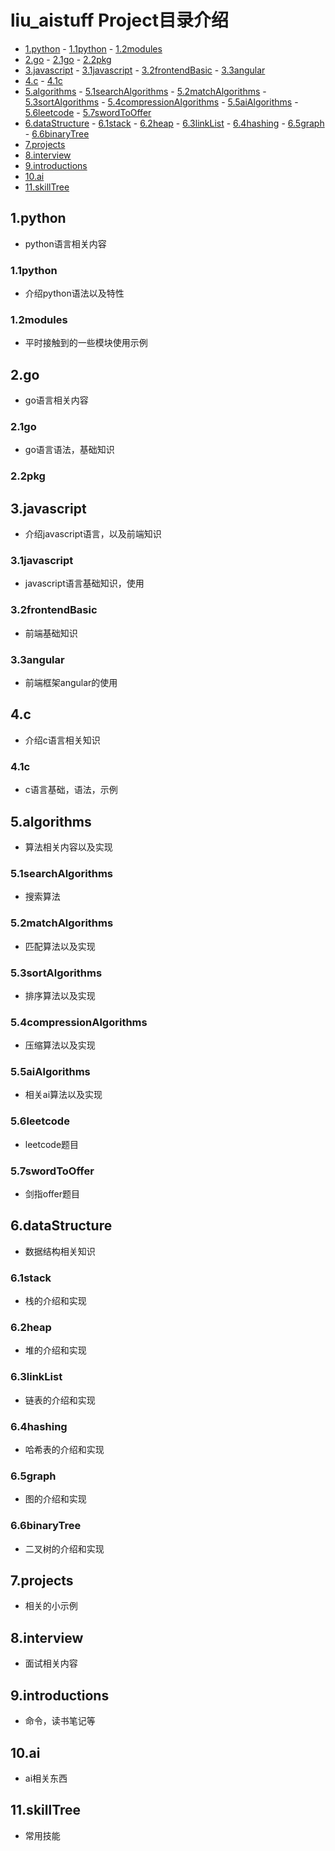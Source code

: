 # liu_aistuff Project目录介绍

<!-- vim-markdown-toc Marked -->

* [1.python](#1.python)
        - [1.1python](#1.1python)
        - [1.2modules](#1.2modules)
* [2.go](#2.go)
        - [2.1go](#2.1go)
        - [2.2pkg](#2.2pkg)
* [3.javascript](#3.javascript)
        - [3.1javascript](#3.1javascript)
        - [3.2frontendBasic](#3.2frontendbasic)
        - [3.3angular](#3.3angular)
* [4.c](#4.c)
        - [4.1c](#4.1c)
* [5.algorithms](#5.algorithms)
        - [5.1searchAlgorithms](#5.1searchalgorithms)
        - [5.2matchAlgorithms](#5.2matchalgorithms)
        - [5.3sortAlgorithms](#5.3sortalgorithms)
        - [5.4compressionAlgorithms](#5.4compressionalgorithms)
        - [5.5aiAlgorithms](#5.5aialgorithms)
        - [5.6leetcode](#5.6leetcode)
        - [5.7swordToOffer](#5.7swordtooffer)
* [6.dataStructure](#6.datastructure)
        - [6.1stack](#6.1stack)
        - [6.2heap](#6.2heap)
        - [6.3linkList](#6.3linklist)
        - [6.4hashing](#6.4hashing)
        - [6.5graph](#6.5graph)
        - [6.6binaryTree](#6.6binarytree)
* [7.projects](#7.projects)
* [8.interview](#8.interview)
* [9.introductions](#9.introductions)
* [10.ai](#10.ai)
* [11.skillTree](#11.skilltree)

<!-- vim-markdown-toc -->

## 1.python

- python语言相关内容

### 1.1python

- 介绍python语法以及特性

### 1.2modules

- 平时接触到的一些模块使用示例

## 2.go

- go语言相关内容

### 2.1go

- go语言语法，基础知识

### 2.2pkg

## 3.javascript

- 介绍javascript语言，以及前端知识

### 3.1javascript

- javascript语言基础知识，使用

### 3.2frontendBasic

- 前端基础知识

### 3.3angular

- 前端框架angular的使用

## 4.c

- 介绍c语言相关知识

### 4.1c

- c语言基础，语法，示例

## 5.algorithms

- 算法相关内容以及实现

### 5.1searchAlgorithms

- 搜索算法

### 5.2matchAlgorithms

- 匹配算法以及实现

### 5.3sortAlgorithms

- 排序算法以及实现

### 5.4compressionAlgorithms

- 压缩算法以及实现

### 5.5aiAlgorithms

- 相关ai算法以及实现

### 5.6leetcode

- leetcode题目

### 5.7swordToOffer

- 剑指offer题目

## 6.dataStructure

- 数据结构相关知识

### 6.1stack

- 栈的介绍和实现

### 6.2heap

- 堆的介绍和实现

### 6.3linkList

- 链表的介绍和实现

### 6.4hashing

- 哈希表的介绍和实现

### 6.5graph

- 图的介绍和实现

### 6.6binaryTree

- 二叉树的介绍和实现

## 7.projects

- 相关的小示例

## 8.interview

- 面试相关内容

## 9.introductions

- 命令，读书笔记等

## 10.ai

- ai相关东西

## 11.skillTree

- 常用技能
